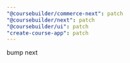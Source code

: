 ```yaml
---
"@coursebuilder/commerce-next": patch
"@coursebuilder/next": patch
"@coursebuilder/ui": patch
"create-course-app": patch
---
```


bump next
